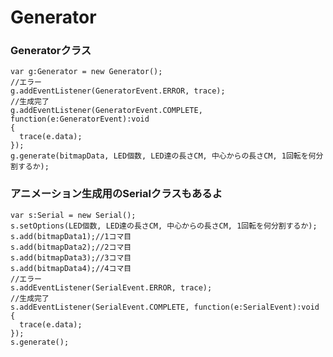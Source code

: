 # Generator
### Generatorクラス
    var g:Generator = new Generator();
    //エラー
    g.addEventListener(GeneratorEvent.ERROR, trace);
    //生成完了
    g.addEventListener(GeneratorEvent.COMPLETE, function(e:GeneratorEvent):void
    {
      trace(e.data);
    });
    g.generate(bitmapData, LED個数, LED達の長さCM, 中心からの長さCM, 1回転を何分割するか);

### アニメーション生成用のSerialクラスもあるよ
    
    var s:Serial = new Serial();
    s.setOptions(LED個数, LED達の長さCM, 中心からの長さCM, 1回転を何分割するか);
    s.add(bitmapData1);//1コマ目
    s.add(bitmapData2);//2コマ目
    s.add(bitmapData3);//3コマ目
    s.add(bitmapData4);//4コマ目
    //エラー
    s.addEventListener(SerialEvent.ERROR, trace);
    //生成完了
    s.addEventListener(SerialEvent.COMPLETE, function(e:SerialEvent):void
    {
      trace(e.data);
    });
    s.generate();
